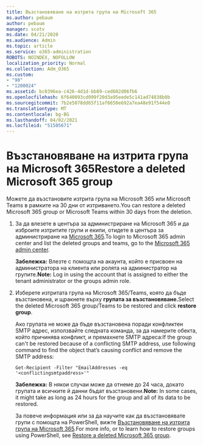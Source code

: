 ```yaml
---
title: Възстановяване на изтрита група на Microsoft 365
ms.author: pebaum
author: pebaum
manager: scotv
ms.date: 04/21/2020
ms.audience: Admin
ms.topic: article
ms.service: o365-administration
ROBOTS: NOINDEX, NOFOLLOW
localization_priority: Normal
ms.collection: Adm_O365
ms.custom:
- "98"
- "1200024"
ms.assetid: bc0396ea-c426-4d1d-bb89-ced602d06fb6
ms.openlocfilehash: 6f640093cd099f20d3a95eede5c141ad74838b0b
ms.sourcegitcommit: 7b2e5078dd65f11af6650e692a7ea48e91f544e0
ms.translationtype: MT
ms.contentlocale: bg-BG
ms.lasthandoff: 04/02/2021
ms.locfileid: "51505671"
---
```

# <a name="restore-a-deleted-microsoft-365-group"></a><span data-ttu-id="b6770-102">Възстановяване на изтрита група на Microsoft 365</span><span class="sxs-lookup"><span data-stu-id="b6770-102">Restore a deleted Microsoft 365 group</span></span>

<span data-ttu-id="b6770-103">Можете да възстановите изтрита група на Microsoft 365 или Microsoft Teams в рамките на 30 дни от изтриването.</span><span class="sxs-lookup"><span data-stu-id="b6770-103">You can restore a deleted Microsoft 365 group or Microsoft Teams within 30 days from the deletion.</span></span>

1. <span data-ttu-id="b6770-104">За да влезете в центъра за администриране на Microsoft 365 и да изброите изтритите групи и екипи, отидете в центъра за администриране на [Microsoft 365](https://aka.ms/RestoreDeletedGroup).</span><span class="sxs-lookup"><span data-stu-id="b6770-104">To login to Microsoft 365 admin center and list the deleted groups and teams, go to the [Microsoft 365 admin center](https://aka.ms/RestoreDeletedGroup).</span></span>

    <span data-ttu-id="b6770-105">**Забележка:** Влезте с помощта на акаунта, който е присвоен на администратора на клиента или ролята на администратор на групите.</span><span class="sxs-lookup"><span data-stu-id="b6770-105">**Note:** Log in using the account that is assigned to either the tenant administrator or the groups admin role.</span></span>

1. <span data-ttu-id="b6770-106">Изберете изтритата група на Microsoft 365/Teams, която да бъде възстановена, и щракнете върху **групата за възстановяване.**</span><span class="sxs-lookup"><span data-stu-id="b6770-106">Select the deleted Microsoft 365 group/Teams to be restored and click **restore group**.</span></span>

    <span data-ttu-id="b6770-107">Ако групата не може да бъде възстановена поради конфликтен SMTP адрес, използвайте следната команда, за да намерите обекта, който причинява конфликт, и премахнете SMTP адреса:</span><span class="sxs-lookup"><span data-stu-id="b6770-107">If the group can't be restored because of a conflicting SMTP address, use following command to find the object that’s causing conflict and remove the SMTP address:</span></span>

    `Get-Recipient -Filter "EmailAddresses -eq '<conflictingsmtpaddress>'"`

    <span data-ttu-id="b6770-108">**Забележка:** В някои случаи може да отнеме до 24 часа, докато групата и всичките й данни бъдат възстановени.</span><span class="sxs-lookup"><span data-stu-id="b6770-108">**Note:** In some cases, it might take as long as 24 hours for the group and all of its data to be restored.</span></span>

    <span data-ttu-id="b6770-109">За повече информация или за да научите как да възстановявате групи с помощта на PowerShell, вижте [Възстановяване на изтрита група на Microsoft 365](https://go.microsoft.com/fwlink/?linkid=867802).</span><span class="sxs-lookup"><span data-stu-id="b6770-109">For more info, or to learn how to restore groups using PowerShell, see [Restore a deleted Microsoft 365 group](https://go.microsoft.com/fwlink/?linkid=867802).</span></span>